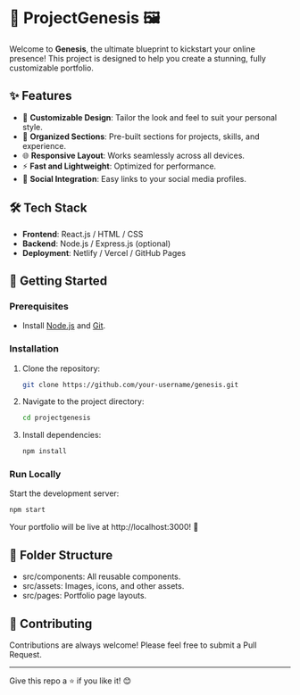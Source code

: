 # 🌟 ProjectGenesis 🖼️

Welcome to **Genesis**, the ultimate blueprint to kickstart your online presence! This project is designed to help you create a stunning, fully customizable portfolio.  

## ✨ Features  
- 🎨 **Customizable Design**: Tailor the look and feel to suit your personal style.  
- 📂 **Organized Sections**: Pre-built sections for projects, skills, and experience.  
- 🌐 **Responsive Layout**: Works seamlessly across all devices.  
- ⚡ **Fast and Lightweight**: Optimized for performance.  
- 🔗 **Social Integration**: Easy links to your social media profiles.  

## 🛠️ Tech Stack  
- **Frontend**: React.js / HTML / CSS  
- **Backend**: Node.js / Express.js (optional)  
- **Deployment**: Netlify / Vercel / GitHub Pages  

## 🚀 Getting Started  

### Prerequisites  
- Install [Node.js](https://nodejs.org) and [Git](https://git-scm.com).  

### Installation  
1. Clone the repository:  
   ```bash  
   git clone https://github.com/your-username/genesis.git  
   ```
2. Navigate to the project directory:
   ```bash
   cd projectgenesis  
   ```
3. Install dependencies:
   ```bash
   npm install  
   ```

### Run Locally
Start the development server:
  ```bash
  npm start
  ```

Your portfolio will be live at http://localhost:3000! 🎉

## 📂 Folder Structure
- src/components: All reusable components.
- src/assets: Images, icons, and other assets.
- src/pages: Portfolio page layouts.

## 🤝 Contributing
Contributions are always welcome! Please feel free to submit a Pull Request.

---
Give this repo a ⭐ if you like it! 😊


